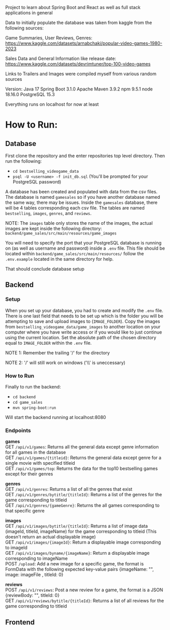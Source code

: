 Project to learn about Spring Boot and React as well as full stack applications in general

Data to initially populate the database was taken from kaggle from the following sources:

Game Summaries, User Reviews, Genres:
https://www.kaggle.com/datasets/arnabchaki/popular-video-games-1980-2023

Sales Data and General Information like release date:
https://www.kaggle.com/datasets/devrimtuner/top-100-video-games

Links to Trailers and Images were compiled myself from various random sources

Version:
Java 17
Spring Boot 3.1.0
Apache Maven 3.9.2
npm 9.5.1
node 18.16.0
PostgreSQL 15.3

Everything runs on localhost for now at least

# How to Run:
## Database
First clone the repository and the enter repositories top level directory. Then run the following:
 - `cd bestselling_videogame_data`
 - `psql -U <username> -f init_db.sql` (You'll be prompted for your PostgreSQL password)

A database has been created and populated with data from the csv files. The database is named `gamesales` so if you have another database named the same way, there may be issues. Inside the `gamesales` database, there will be 4 tables corresponding each csv file. The tables are named `bestselling`, `images`, `genres`, and `reviews`. 

NOTE: The `images` table only stores the name of the images, the actual images are kept inside the following directory: `backend/game_sales/src/main/resources/game_images`

You will need to specify the port that your PostgreSQL database is running on (as well as username and password) inside a `.env` file. This file should be located within `backend/game_sales/src/main/resources/` follow the `.env.example` located in the same directory for help.

That should conclude database setup

## Backend

### Setup
When you set up your database, you had to create and modify the `.env` file. There is one last field that needs to be set up which is the folder you will be attempting to save and upload images to (`IMAGE_FOLDER`). Copy the images from `bestselling_videogame_data/game_images` to another location on your computer where you have write access or if you would like to just continue using the current location. Set the absolute path of the chosen directory equal to `IMAGE_FOLDER` within the `.env` file.

NOTE 1: Remember the trailing '/' for the directory

NOTE 2: '/' will still work on windows ('\\\\' is uneccessary)

### How to Run
Finally to run the backend:
 - `cd backend`
 - `cd game_sales`
 - `mvn spring-boot:run`

Will start the backend running at localhost:8080

### Endpoints
**games**   
GET `/api/v1/games`: Returns all the general data except genre information for all games in the database  
GET `/api/v1/games/{titleid}`: Returns the general data except genre for a single movie with specified titleid  
GET `/api/v1/games/top`: Returns the data for the top10 bestselling games except for their genres

**genres**  
GET `/api/v1/genres`: Returns a list of all the genres that exist  
GET `/api/v1/genres/bytitle/{titleId}`: Returns a list of the genres for the game corresponding to titleid  
GET `/api/v1/genres/{gameGenre}`: Returns the all games corresponding to that specific genre

**images**  
GET `/api/v1/images/bytitle/{titleId}`: Returns a list of image data (imageId, titleId, imageName) for the game corresponding to titleid (This doesn't return an actual displayable image)  
GET `/api/v1/images/{imageId}`: Return a displayable image corresponding to imageId  
GET `/api/v1/images/byname/{imageName}`: Return a displayable image corresponding to imageName  
POST `/upload`: Add a new image for a specific game, the format is FormData with the following expected key-value pairs {imageName: "", image: imageFile , titleId: 0}

**reviews**  
POST `/api/v1/reviews`: Post a new review for a game, the format is a JSON {reviewBody: "", titleId: 0}  
GET `/api/v1/reviews/bytitle/{titleId}`: Returns a list of all reviews for the game corresponding to titleid

## Frontend
